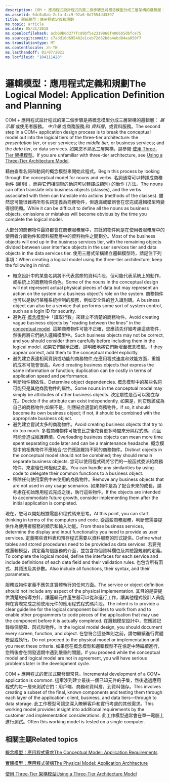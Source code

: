 ```yaml
---
description: COM + 應用程式設計程式的第二個步驟是將概念模型分成三層架構的邏輯層：展示層或使用者服務。中介層或商務服務;和資料層，或資料服務。 如果您不熟悉三層架構，請參閱使用 Three-Tier 架構模型。
ms.assetid: 6dc0a0ab-2cfa-4cc9-92a6-0d7554dd3397
title: 邏輯模型：應用程式定義和規劃
ms.topic: article
ms.date: 05/31/2018
ms.openlocfilehash: acb09b0d377fcd9bf5e2319868f4006b5dbfce75
ms.sourcegitcommit: c7add10d695482e1ceb72d62b8a4ebd84ea050f7
ms.translationtype: MT
ms.contentlocale: zh-TW
ms.lasthandoff: 01/07/2021
ms.locfileid: "104111428"
---
```

# <a name="the-logical-model-application-definition-and-planning"></a><span data-ttu-id="cee54-104">邏輯模型：應用程式定義和規劃</span><span class="sxs-lookup"><span data-stu-id="cee54-104">The Logical Model: Application Definition and Planning</span></span>

<span data-ttu-id="cee54-105">COM + 應用程式設計程式的第二個步驟是將概念模型分成三層架構的邏輯層： *展示層* 或使用者服務。 *中介層* 或商務服務;和 *資料層*，或資料服務。</span><span class="sxs-lookup"><span data-stu-id="cee54-105">The second step in a COM+ application design process is to break the conceptual model out into the logical tiers of the three-tier architecture: the *presentation tier*, or user services; the *middle tier*, or business services; and the *data tier*, or data services.</span></span> <span data-ttu-id="cee54-106">如果您不熟悉三層架構，請參閱 [使用 Three-Tier 架構模型](using-a-three-tier-architecture-model.md)。</span><span class="sxs-lookup"><span data-stu-id="cee54-106">If you are unfamiliar with three-tier architecture, see [Using a Three-Tier Architecture Model](using-a-three-tier-architecture-model.md).</span></span>

<span data-ttu-id="cee54-107">藉由查看名詞和動詞的概念模型來開始此程式。</span><span class="sxs-lookup"><span data-stu-id="cee54-107">Begin this process by looking through the conceptual model for nouns and verbs.</span></span> <span data-ttu-id="cee54-108">名詞通常可以轉譯成商務物件 (類別) ，而與它們相關聯的動詞可以轉譯成類別) 的動作 (方法。</span><span class="sxs-lookup"><span data-stu-id="cee54-108">The nouns can often translate into business objects (classes), and the verbs associated with them can translate into actions (methods of the classes).</span></span> <span data-ttu-id="cee54-109">雖然您可能很難將所有名詞定義為商務物件，但遺漏或錯誤會在您完成邏輯模型時變得很明顯。</span><span class="sxs-lookup"><span data-stu-id="cee54-109">While it can be difficult to define all the nouns as business objects, omissions or mistakes will become obvious by the time you complete the logical model.</span></span>

<span data-ttu-id="cee54-110">大部分的商務物件最終都會在商務服務層中，其餘的物件則是在使用者服務層中的使用者介面物件和資料服務層中的資料物件之間劃分。</span><span class="sxs-lookup"><span data-stu-id="cee54-110">Most of the business objects will end up in the business services tier, with the remaining objects divided between user interface objects in the user services tier and data objects in the data services tier.</span></span> <span data-ttu-id="cee54-111">使用三層式架構建立邏輯模型時，請記住下列事項：</span><span class="sxs-lookup"><span data-stu-id="cee54-111">When creating a logical model using the three-tier architecture, keep the following in mind:</span></span>

-   <span data-ttu-id="cee54-112">概念設計中的某些名詞將不代表實際的資料片段，但可能代表系統上的動作，或系統上的商務物件角色。</span><span class="sxs-lookup"><span data-stu-id="cee54-112">Some of the nouns in the conceptual design will not represent actual physical pieces of data but may represent an action on the system or a business object's role on the system.</span></span> <span data-ttu-id="cee54-113">商務物件也可以是執行某種系統控制的服務，例如安全性的登入識別碼。</span><span class="sxs-lookup"><span data-stu-id="cee54-113">A business object can also be a service that performs some sort of system control, such as a login ID for security.</span></span>
-   <span data-ttu-id="cee54-114">避免在 [概念模型](the-conceptual-model--application-requirements.md)中「讀取行數」來建立不清楚的商務物件。</span><span class="sxs-lookup"><span data-stu-id="cee54-114">Avoid creating vague business objects by "reading between the lines" in the [conceptual model](the-conceptual-model--application-requirements.md).</span></span> <span data-ttu-id="cee54-115">這類商務物件可能不正確，您應該先仔細考慮這些物件，然後再將它們納入邏輯模型中。</span><span class="sxs-lookup"><span data-stu-id="cee54-115">Such business objects may not be correct, and you should consider them carefully before including them in the logical model.</span></span> <span data-ttu-id="cee54-116">如果它們顯示正確，請明確地將它們新增至概念模型。</span><span class="sxs-lookup"><span data-stu-id="cee54-116">If they appear correct, add them to the conceptual model explicitly.</span></span>
-   <span data-ttu-id="cee54-117">避免建立表達相同資訊或功能的商務物件;在應用程式速度和效能方面，重複的成本可能會很高。</span><span class="sxs-lookup"><span data-stu-id="cee54-117">Avoid creating business objects that express the same information or function; duplication can be costly in terms of application speed and performance.</span></span>
-   <span data-ttu-id="cee54-118">判斷物件相依性。</span><span class="sxs-lookup"><span data-stu-id="cee54-118">Determine object dependencies.</span></span> <span data-ttu-id="cee54-119">概念模型中的某些名詞可能只是其他商務物件的屬性。</span><span class="sxs-lookup"><span data-stu-id="cee54-119">Some nouns in the conceptual model may simply be attributes of other business objects.</span></span> <span data-ttu-id="cee54-120">決定屬性是否可以獨立存在。</span><span class="sxs-lookup"><span data-stu-id="cee54-120">Decide if the attribute can exist independently.</span></span> <span data-ttu-id="cee54-121">如果是，則它應該成為自己的商務物件;如果不是，則應結合適當的商務物件。</span><span class="sxs-lookup"><span data-stu-id="cee54-121">If so, it should become its own business object; if not, it should be combined with the appropriate business object.</span></span>
-   <span data-ttu-id="cee54-122">避免建立嘗試太多的商務物件。</span><span class="sxs-lookup"><span data-stu-id="cee54-122">Avoid creating business objects that try to do too much.</span></span> <span data-ttu-id="cee54-123">多載商務物件可能會比之後花費更多時間來分隔程式碼，而且可能會造成維護麻煩。</span><span class="sxs-lookup"><span data-stu-id="cee54-123">Overloading business objects can mean more time spent separating code later and can be a maintenance headache.</span></span> <span data-ttu-id="cee54-124">概念模型中的相異物件不應結合;它們應該維持不同的商務物件。</span><span class="sxs-lookup"><span data-stu-id="cee54-124">Distinct objects in the conceptual model should not be combined; they should remain separate business objects.</span></span> <span data-ttu-id="cee54-125">您可以使用程式碼將它們的一般函式委派給商務物件，來處理任何相似之處。</span><span class="sxs-lookup"><span data-stu-id="cee54-125">You can handle any similarities by using code to delegate their common functions to a business object.</span></span>
-   <span data-ttu-id="cee54-126">移除任何使用案例中未使用的商務物件。</span><span class="sxs-lookup"><span data-stu-id="cee54-126">Remove any business objects that are not used in any usage scenarios.</span></span> <span data-ttu-id="cee54-127">如果物件是為了配合未來的成長，請考慮在初始應用程式完成之後，執行這些物件。</span><span class="sxs-lookup"><span data-stu-id="cee54-127">If the objects are intended to accommodate future growth, consider implementing them after the initial application is completed.</span></span>

<span data-ttu-id="cee54-128">現在，您可以開始根據電腦和程式碼來思考。</span><span class="sxs-lookup"><span data-stu-id="cee54-128">At this point, you can start thinking in terms of the computers and code.</span></span> <span data-ttu-id="cee54-129">從這些商務服務，判斷您需要提供作為使用者服務的顯示和輸入功能。</span><span class="sxs-lookup"><span data-stu-id="cee54-129">From these business services, determine the display and input functionality you need to provide as user services.</span></span> <span data-ttu-id="cee54-130">定義哪些資料表和預存程式需要以資料服務的形式提供。</span><span class="sxs-lookup"><span data-stu-id="cee54-130">Define what tables and stored procedures need to be provided as data services.</span></span> <span data-ttu-id="cee54-131">若要完成邏輯模型，請定義每個服務的介面，並包含每個資料欄位及其驗證規則的定義。</span><span class="sxs-lookup"><span data-stu-id="cee54-131">To complete the logical model, define the interfaces for each service and include definitions of each data field and their validation rules.</span></span> <span data-ttu-id="cee54-132">也包含所有函式、其語法及其參數。</span><span class="sxs-lookup"><span data-stu-id="cee54-132">Also include all functions, their syntax, and their parameters.</span></span>

<span data-ttu-id="cee54-133">服務或物件定義不應包含實體執行的任何方面。</span><span class="sxs-lookup"><span data-stu-id="cee54-133">The service or object definition should not include any aspect of the physical implementation.</span></span> <span data-ttu-id="cee54-134">其目的是要提供清楚的指導方針，讓邏輯元件產生器可以從和進行工作，讓其他程式設計人員能夠在實際完成之前使用元件的應用程式程式碼片段。</span><span class="sxs-lookup"><span data-stu-id="cee54-134">The intent is to provide a clear guideline for the logical component builders to work from and to enable other programmers to code pieces of the application that may use the component before it is actually completed.</span></span> <span data-ttu-id="cee54-135">在邏輯模型設計中，您應該記錄每個螢幕、函式和物件。</span><span class="sxs-lookup"><span data-stu-id="cee54-135">In the logical model design, you should document every screen, function, and object.</span></span> <span data-ttu-id="cee54-136">在您符合這些準則之前，請勿繼續進行實體模型或執行。</span><span class="sxs-lookup"><span data-stu-id="cee54-136">Do not proceed to the physical model or implementation until you meet these criteria.</span></span> <span data-ttu-id="cee54-137">如果您在概念模型和邏輯模型不在協定中時繼續進行，您稍後會在開發週期中遇到嚴重的問題。</span><span class="sxs-lookup"><span data-stu-id="cee54-137">If you proceed while the conceptual model and logical model are not in agreement, you will have serious problems later in the development cycle.</span></span>

<span data-ttu-id="cee54-138">COM + 應用程式的累加式開發很常見。</span><span class="sxs-lookup"><span data-stu-id="cee54-138">Incremental development of a COM+ application is common.</span></span> <span data-ttu-id="cee54-139">這牽涉到建立最後一個已知元件的子集，然後透過應用程式的每一層來測試它們：用戶端、商務和資料層，到資料儲存。</span><span class="sxs-lookup"><span data-stu-id="cee54-139">This involves creating a subset of the final, known components and testing them through each layer of the application: client, business, and data tiers—through to data storage.</span></span> <span data-ttu-id="cee54-140">此工作模型可讓您深入瞭解客戶和實行考慮的其他需求。</span><span class="sxs-lookup"><span data-stu-id="cee54-140">This working model provides insight into additional requirements by the customer and implementation considerations.</span></span> <span data-ttu-id="cee54-141">此工作模型通常會在單一電腦上進行測試。</span><span class="sxs-lookup"><span data-stu-id="cee54-141">Often this working model is tested on a single computer.</span></span>

## <a name="related-topics"></a><span data-ttu-id="cee54-142">相關主題</span><span class="sxs-lookup"><span data-stu-id="cee54-142">Related topics</span></span>

<dl> <dt>

[<span data-ttu-id="cee54-143">概念模型：應用程式需求</span><span class="sxs-lookup"><span data-stu-id="cee54-143">The Conceptual Model: Application Requirements</span></span>](the-conceptual-model--application-requirements.md)
</dt> <dt>

[<span data-ttu-id="cee54-144">實體模型：應用程式架構</span><span class="sxs-lookup"><span data-stu-id="cee54-144">The Physical Model: Application Architecture</span></span>](the-physical-model--application-architecture.md)
</dt> <dt>

[<span data-ttu-id="cee54-145">使用 Three-Tier 架構模型</span><span class="sxs-lookup"><span data-stu-id="cee54-145">Using a Three-Tier Architecture Model</span></span>](using-a-three-tier-architecture-model.md)
</dt> </dl>

 

 



